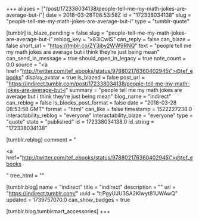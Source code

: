 +++
aliases = ["/post/172338034138/people-tell-me-my-math-jokes-are-average-but-i"]
date = 2018-03-28T08:53:58Z
id = "172338034138"
slug = "people-tell-me-my-math-jokes-are-average-but-i"
type = "tumblr-quote"

[tumblr]
is_blaze_pending = false
slug = "people-tell-me-my-math-jokes-are-average-but-i"
reblog_key = "x83iCwIS"
can_reply = false
can_blaze = false
short_url = "https://tmblr.co/ZY3jby2WW9RNQ"
text = "people tell me my math jokes are average but i think they&rsquo;re just being mean"
can_send_in_message = true
should_open_in_legacy = true
note_count = 0.0
source = "<a href=\"http://twitter.com/tef_ebooks/status/978802176360402945\">@tef_ebooks</a>"
display_avatar = true
is_blazed = false
post_url = "https://indirect.tumblr.com/post/172338034138/people-tell-me-my-math-jokes-are-average-but-i"
summary = "people tell me my math jokes are average but i think they’re just being mean"
blog_name = "indirect"
can_reblog = false
is_blocks_post_format = false
date = "2018-03-28 08:53:58 GMT"
format = "html"
can_like = false
timestamp = 1522227238.0
interactability_reblog = "everyone"
interactability_blaze = "everyone"
type = "quote"
state = "published"
id = 172338034138.0
id_string = "172338034138"

[tumblr.reblog]
comment = "<p><a href=\"http://twitter.com/tef_ebooks/status/978802176360402945\">@tef_ebooks</a></p>"
tree_html = ""

[tumblr.blog]
name = "indirect"
title = "indirect"
description = ""
url = "https://indirect.tumblr.com/"
uuid = "t:PgyUJU3SA2Klwyt81UWAwQ"
updated = 1739757070.0
can_show_badges = true

[tumblr.blog.tumblrmart_accessories]
+++
